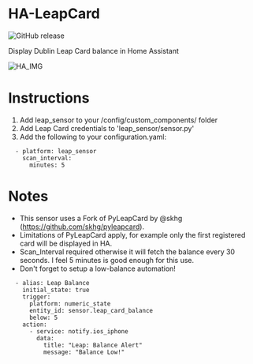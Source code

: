 # HA-LeapCard

![GitHub release](https://img.shields.io/github/release/xt16johnny/HA-LeapCard?color=dark-green)

Display Dublin Leap Card balance in Home Assistant

![HA_IMG](https://raw.githubusercontent.com/xt16johnny/HA-LeapCard/master/images/sensor_img.png)


# Instructions
1. Add leap_sensor to your /config/custom_components/ folder
2. Add Leap Card credentials to 'leap_sensor/sensor.py'
3. Add the following to your configuration.yaml:
```
  - platform: leap_sensor
    scan_interval:
      minutes: 5
```

# Notes
* This sensor uses a Fork of PyLeapCard by @skhg (https://github.com/skhg/pyleapcard).
* Limitations of PyLeapCard apply, for example only the first registered card will be displayed in HA. 
* Scan_Interval required otherwise it will fetch the balance every 30 seconds. I feel 5 minutes is good enough for this use. 
* Don't forget to setup a low-balance automation!
```
  - alias: Leap Balance
    initial_state: true
    trigger:
      platform: numeric_state
      entity_id: sensor.leap_card_balance
      below: 5
    action:
      - service: notify.ios_iphone
        data:
          title: "Leap: Balance Alert"
          message: "Balance Low!"
```
